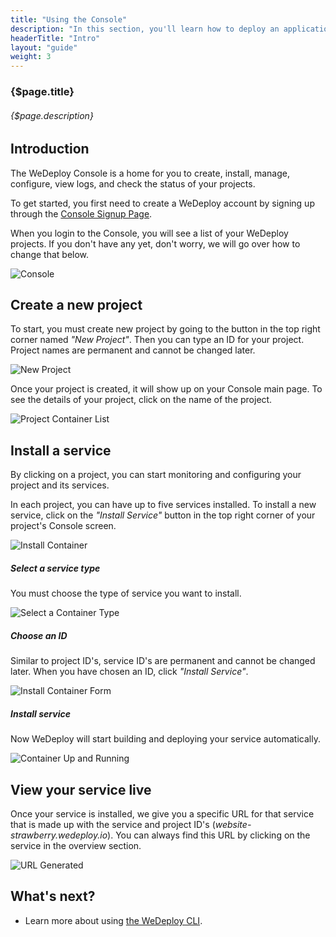 ```yaml
---
title: "Using the Console"
description: "In this section, you'll learn how to deploy an application using WeDeploy Console."
headerTitle: "Intro"
layout: "guide"
weight: 3
---
```


### {$page.title}

###### {$page.description}

<article id="1">

## Introduction

The WeDeploy Console is a home for you to create, install, manage, configure, view logs, and check the status of your projects.

To get started, you first need to create a WeDeploy account by signing up through the [Console Signup Page](https://console.wedeploy.com/signup).

When you login to the Console, you will see a list of your WeDeploy projects. If you don't have any yet, don't worry, we will go over how to change that below.

![Console](/images/docs/intro/using-the-dashboard--dashboard.png)

</article>

<article id="2">

## Create a new project

To start, you must create new project by going to the button in the top right corner named _"New Project"_. Then you can type an ID for your project. Project names are permanent and cannot be changed later.

![New Project](/images/docs/intro/using-the-dashboard--new-project.png)

Once your project is created, it will show up on your Console main page. To see the details of your project, click on the name of the project.

![Project Container List](/images/docs/intro/using-the-dashboard--project-container-list.png)

</article>

<article id="3">

## Install a service

By clicking on a project, you can start monitoring and configuring your project and its services.

In each project, you can have up to five services installed. To install a new service, click on the _"Install Service"_ button in the top right corner of your project's Console screen.

![Install Container](/images/docs/intro/using-the-dashboard--install-container.png)

##### Select a service type

You must choose the type of service you want to install.

![Select a Container Type](/images/docs/intro/using-the-dashboard--select-a-container-type.png)

##### Choose an ID

Similar to project ID's, service ID's are permanent and cannot be changed later. When you have chosen an ID, click _"Install Service"_.

![Install Container Form](/images/docs/intro/using-the-dashboard--install-container-form.png)

##### Install service

Now WeDeploy will start building and deploying your service automatically.

![Container Up and Running](/images/docs/intro/using-the-dashboard--container-up-and-running.png)

</article>

<article id="4">

## View your service live

Once your service is installed, we give you a specific URL for that service that is made up with the service and project ID's (_website-strawberry.wedeploy.io_). You can always find this URL by clicking on the service in the overview section.

![URL Generated](/images/docs/intro/using-the-dashboard--url-generated.png)

</article>

## What's next?

* Learn more about using [the WeDeploy CLI](/docs/intro/using-the-command-line.html).
